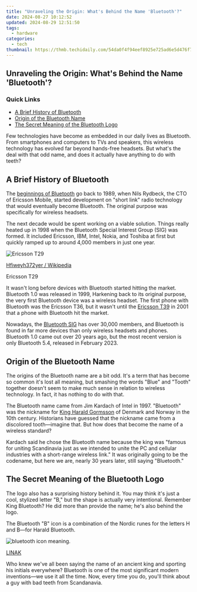 ```yaml
---
title: "Unraveling the Origin: What's Behind the Name 'Bluetooth'?"
date: 2024-08-27 10:12:52
updated: 2024-08-29 12:51:50
tags:
  - hardware
categories:
  - tech
thumbnail: https://thmb.techidaily.com/54da0f4f94eef8925e725ad6e5d476f72d3b4dfe3f3f6a2e608d839212aa9eeb.jpg
---
```


## Unraveling the Origin: What's Behind the Name 'Bluetooth'?

### Quick Links

* [A Brief History of Bluetooth](https://extra-resources.techidaily.com/10-superior-virtual-background-switchers-guide-for-2024/)
* [Origin of the Bluetooth Name](https://win-able.techidaily.com/trouble-with-football-manager-2023-heres-how-to-fix-it/)
* [The Secret Meaning of the Bluetooth Logo](https://video-capture.techidaily.com/in-2024-comparing-the-most-popular-linux-snapshots-tools/)

 Few technologies have become as embedded in our daily lives as Bluetooth. From smartphones and computers to TVs and speakers, this wireless technology has evolved far beyond hands-free headsets. But what's the deal with that odd name, and does it actually have anything to do with teeth?

##  A Brief History of Bluetooth

 The [beginnings of Bluetooth](https://article-posts.techidaily.com/2024-approved-insta-to-tik-integration-masterclass/) go back to 1989, when Nils Rydbeck, the CTO of Ericsson Mobile, started development on "short link" radio technology that would eventually become Bluetooth. The original purpose was specifically for wireless headsets.

 The next decade would be spent working on a viable solution. Things really heated up in 1998 when the Bluetooth Special Interest Group (SIG) was formed. It included Ericsson, IBM, Intel, Nokia, and Toshiba at first but quickly ramped up to around 4,000 members in just one year.

![Ericsson T29](https://static1.howtogeekimages.com/wordpress/wp-content/uploads/2024/04/ericsson-t29.png) 

[Hfiweyh372yer / Wikipedia](https://commons.wikimedia.org/wiki/File:T39ljusstake.jpg)

Ericsson T29

 It wasn't long before devices with Bluetooth started hitting the market. Bluetooth 1.0 was released in 1999, Harkening back to its original purpose, the very first Bluetooth device was a wireless headset. The first phone with Bluetooth was the Ericsson T36, but it wasn't until the [Ericsson T39](https://en.wikipedia.org/wiki/Ericsson%5FT39) in 2001 that a phone with Bluetooth hit the market.

 Nowadays, the [Bluetooth SIG](https://www.bluetooth.com/) has over 30,000 members, and Bluetooth is found in far more devices than only wireless headsets and phones. Bluetooth 1.0 came out over 20 years ago, but the most recent version is only Bluetooth 5.4, released in February 2023.

##  Origin of the Bluetooth Name

 The origins of the Bluetooth name are a bit odd. It's a term that has become so common it's lost all meaning, but smashing the words "Blue" and "Tooth" together doesn't seem to make much sense in relation to wireless technology. In fact, it has nothing to do with that.

 The Bluetooth name came from Jim Kardach of Intel in 1997\. "Bluetooth" was the nickname for [King Harald Gormsson](https://en.wikipedia.org/wiki/Harald%5FBluetooth) of Denmark and Norway in the 10th century. Historians have guessed that the nickname came from a discolored tooth—imagine that. But how does that become the name of a wireless standard?

 Kardach said he chose the Bluetooth name because the king was "famous for uniting Scandinavia just as we intended to unite the PC and cellular industries with a short-range wireless link." It was originally going to be the codename, but here we are, nearly 30 years later, still saying "Bluetooth."

##  The Secret Meaning of the Bluetooth Logo

 The logo also has a surprising history behind it. You may think it's just a cool, stylized letter "B," but the shape is actually very intentional. Remember King Bluetooth? He did more than provide the name; he's also behind the logo.

 The Bluetooth "B" icon is a combination of the Nordic runes for the letters H and B—for Harald Bluetooth.

![bluetooth icon meaning.](https://static1.howtogeekimages.com/wordpress/wp-content/uploads/2024/04/bluetooth-icon-meaning-1.png) 

[LINAK](https://www.linak-us.com/segments/medline-careline/tech-and-trends/wireless-platform/)

 Who knew we've all been saying the name of an ancient king and sporting his initials everywhere? Bluetooth is one of the most significant modern inventions—we use it all the time. Now, every time you do, you'll think about a guy with bad teeth from Scandanavia.

<ins class="adsbygoogle"
     style="display:block"
     data-ad-format="autorelaxed"
     data-ad-client="ca-pub-7571918770474297"
     data-ad-slot="1223367746"></ins>



<ins class="adsbygoogle"
     style="display:block"
     data-ad-client="ca-pub-7571918770474297"
     data-ad-slot="8358498916"
     data-ad-format="auto"
     data-full-width-responsive="true"></ins>
